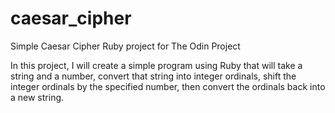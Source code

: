 # caesar_cipher
Simple Caesar Cipher Ruby project for The Odin Project

In this project, I will create a simple program using Ruby that will take a string and a number, convert that string into integer ordinals, shift the integer ordinals by the specified number, then convert the ordinals back into a new string.
